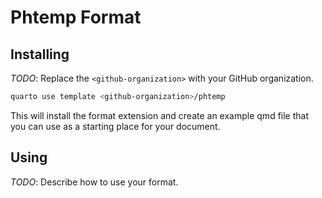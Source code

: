 # Phtemp Format

## Installing

_TODO_: Replace the `<github-organization>` with your GitHub organization.

```bash
quarto use template <github-organization>/phtemp
```

This will install the format extension and create an example qmd file
that you can use as a starting place for your document.

## Using

_TODO_: Describe how to use your format.

